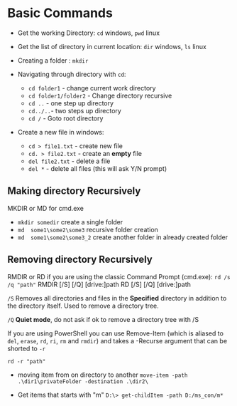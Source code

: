 # Basic Commands

- Get the working Directory: `cd` windows, `pwd` linux

- Get the list of directory in current location:
  `dir` windows, `ls` linux

- Creating a folder : `mkdir`
- Navigating through directory with `cd`:
  - `cd folder1` - change current work directory
  - `cd folder1/folder2` - Change directory recursive
  - `cd ..` - one step up directory
  - `cd../..`- two steps up directory
  - `cd /` - Goto root directory

- Create a new file in windows:
  - `cd > file1.txt` - create new file
  - `cd. > file2.txt` - create an **empty** file
  - `del file2.txt` - delete a file
  - `del *` - delete all files (this will ask Y/N prompt)

## Making directory Recursively

MKDIR or MD for cmd.exe

- `mkdir somedir` create a single folder
- `md  some1\some2\some3`  recursive folder creation
- `md  some1\some2\some3_2` create another folder in already created folder

## Removing directory Recursively

RMDIR or RD if you are using the classic Command Prompt (cmd.exe):
`rd /s /q "path"`
RMDIR [/S] [/Q] [drive:]path
RD [/S] [/Q] [drive:]path

`/S` Removes all directories and files in the **Specified** directory in addition to the directory itself. Used to remove a directory tree.

`/Q` **Quiet mode**, do not ask if ok to remove a directory tree with /S

If you are using PowerShell you can use Remove-Item (which is aliased to `del`, `erase`, `rd`, `ri`, `rm` and `rmdir`) and takes a -Recurse argument that can be shorted to `-r`

`rd -r "path"`

- moving item from on directory to  another
`move-item -path .\dir1\privateFolder -destination .\dir2\`

- Get items that starts with "m"
`D:\> get-childItem -path D:/ms_con/m*`
